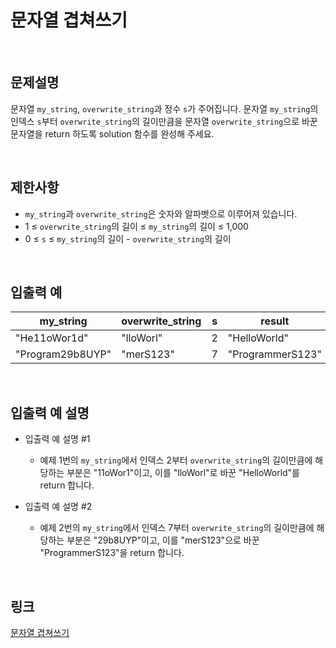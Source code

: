 # 문자열 겹쳐쓰기

<br>

## 문제설명
문자열 `my_string`, `overwrite_string`과 정수 `s`가 주어집니다. 문자열 `my_string`의 인덱스 `s`부터 `overwrite_string`의 길이만큼을 문자열 `overwrite_string`으로 바꾼 문자열을 return 하도록 solution 함수를 완성해 주세요.

<br>

## 제한사항
- `my_string`과 `overwrite_string`은 숫자와 알파벳으로 이루어져 있습니다.
- 1 ≤ `overwrite_string`의 길이 ≤ `my_string`의 길이 ≤ 1,000
- 0 ≤ `s` ≤ `my_string`의 길이 - `overwrite_string`의 길이

<br>

## 입출력 예
| my_string | overwrite_string | s | result |
|---|---|---|---|
| "He11oWor1d" | "lloWorl" | 2 | "HelloWorld" |
| "Program29b8UYP" | "merS123" | 7 | "ProgrammerS123" |

<br>

## 입출력 예 설명
- 입출력 예 설명 #1
    - 예제 1번의 `my_string`에서 인덱스 2부터 `overwrite_string`의 길이만큼에 해당하는 부분은 "11oWor1"이고, 이를 "lloWorl"로 바꾼 "HelloWorld"를 return 합니다.

- 입출력 예 설명 #2
    - 예제 2번의 `my_string`에서 인덱스 7부터 `overwrite_string`의 길이만큼에 해당하는 부분은 "29b8UYP"이고, 이를 "merS123"으로 바꾼 "ProgrammerS123"을 return 합니다.

<br>

## 링크
[문자열 겹쳐쓰기](https://school.programmers.co.kr/learn/courses/30/lessons/181943)
